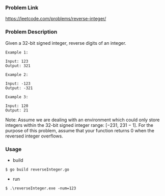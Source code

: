 ### Problem Link
https://leetcode.com/problems/reverse-integer/

### Problem Description
Given a 32-bit signed integer, reverse digits of an integer.
```
Example 1:

Input: 123
Output: 321
```
```
Example 2:

Input: -123
Output: -321
```
```
Example 3:

Input: 120
Output: 21
```
Note:
Assume we are dealing with an environment which could only store integers within the 32-bit signed integer range: [−231,  231 − 1]. For the purpose of this problem, assume that your function returns 0 when the reversed integer overflows.


### Usage
* build
```
$ go build reverseInteger.go
```
* run
```
$ .\reverseInteger.exe -num=123
```